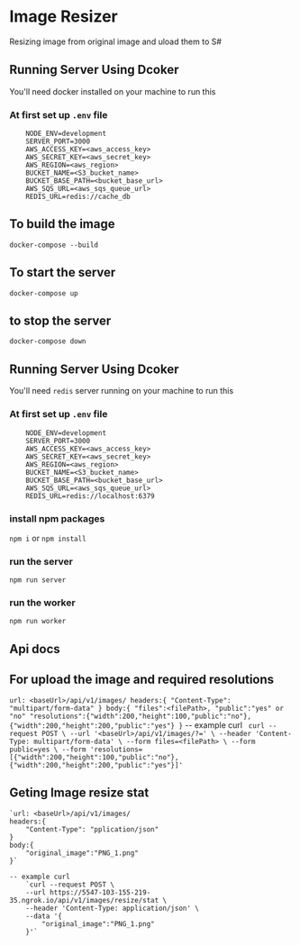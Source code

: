 # Image Resizer
Resizing  image from original image and uload them to S#
## Running Server Using  Dcoker
You'll need docker installed on your machine to run this

### At first set up  `.env`  file

```
    NODE_ENV=development
    SERVER_PORT=3000
    AWS_ACCESS_KEY=<aws_access_key>
    AWS_SECRET_KEY=<aws_secret_key>
    AWS_REGION=<aws_region>
    BUCKET_NAME=<S3_bucket_name>
    BUCKET_BASE_PATH=<bucket_base_url>
    AWS_SQS_URL=<aws_sqs_queue_url>
    REDIS_URL=redis://cache_db

```

## To build the image

 `docker-compose --build`

## To start the server

`docker-compose up`

## to stop the server
`docker-compose down`

## Running Server Using  Dcoker
You'll need `redis` server running on your machine to run this
### At first set up  `.env`  file

```
    NODE_ENV=development
    SERVER_PORT=3000
    AWS_ACCESS_KEY=<aws_access_key>
    AWS_SECRET_KEY=<aws_secret_key>
    AWS_REGION=<aws_region>
    BUCKET_NAME=<S3_bucket_name>
    BUCKET_BASE_PATH=<bucket_base_url>
    AWS_SQS_URL=<aws_sqs_queue_url>
    REDIS_URL=redis://localhost:6379

```
 ### install npm packages
   `npm i` or `npm install`

### run the server 
   `npm run server`

### run the worker
   `npm run worker`


## Api docs

## For upload the image and required resolutions

  `url: <baseUrl>/api/v1/images/
  headers:{
      "Content-Type": "multipart/form-data"
  }
  body:{
      "files":<filePath>,
      "public":"yes" or "no"
      "resolutions":{"width":200,"height":100,"public":"no"},{"width":200,"height":200,"public":"yes"}
  }`
  -- example curl
   ` curl --request POST \
    --url '<baseUrl>/api/v1/images/?=' \
    --header 'Content-Type: multipart/form-data' \
    --form files=<filePath> \
    --form public=yes \
    --form 'resolutions=[{"width":200,"height":100,"public":"no"},{"width":200,"height":200,"public":"yes"}]'`

##  Geting Image resize stat
    `url: <baseUrl>/api/v1/images/
    headers:{
        "Content-Type": "pplication/json"
    }
    body:{
        "original_image":"PNG_1.png"
    }`

    -- example curl
        `curl --request POST \
        --url https://5547-103-155-219-35.ngrok.io/api/v1/images/resize/stat \
        --header 'Content-Type: application/json' \
        --data '{
            "original_image":"PNG_1.png"
        }'`
  

